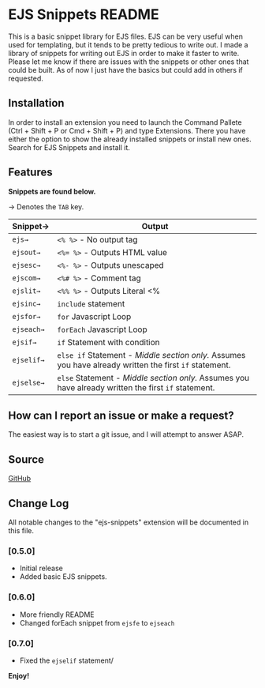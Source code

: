 # EJS Snippets README

This is a basic snippet library for EJS files. EJS can be very useful when used for templating, but it tends to be pretty tedious to write out. I made a library of snippets for writing out EJS in order to make it faster to write. Please let me know if there are issues with the snippets or other ones that could be built. As of now I just have the basics but could add in others if requested.

## Installation

In order to install an extension you need to launch the Command Pallete (Ctrl + Shift + P or Cmd + Shift + P) and type Extensions. There you have either the option to show the already installed snippets or install new ones. Search for EJS Snippets and install it.

## Features

**Snippets are found below.**

→ Denotes the `TAB` key.

| Snippet→   | Output                                                                                                  |
| ---------- | ------------------------------------------------------------------------------------------------------- |
| `ejs→`     | `<% %>` - No output tag                                                                                 |
| `ejsout→`  | `<%= %>` - Outputs HTML value                                                                           |
| `ejsesc→`  | `<%- %>` - Outputs unescaped                                                                            |
| `ejscom→`  | `<%# %>` - Comment tag                                                                                  |
| `ejslit→`  | `<%% %>` - Outputs Literal <%                                                                           |
| `ejsinc→`  | `include` statement                                                                                       |
| `ejsfor→`  | `for` Javascript Loop                                                                                             |
| `ejseach→` | `forEach` Javascript Loop                                                                                     |
| `ejsif→`   | `if` Statement with condition                                                                                     |
| `ejselif→` | `else if` Statement - *Middle section only.* Assumes you have already written the first `if` statement. |
| `ejselse→` | `else` Statement - *Middle section only.* Assumes you have already written the first `if` statement.    |

## How can I report an issue or make a request?

The easiest way is to start a git issue, and I will attempt to answer ASAP.

## Source

[GitHub](https://github.com/theranbrig/ejs-snippets)

## Change Log

All notable changes to the "ejs-snippets" extension will be documented in this file.

### [0.5.0]

- Initial release
- Added basic EJS snippets.

### [0.6.0]
- More friendly README
- Changed forEach snippet from `ejsfe` to `ejseach`

### [0.7.0]
- Fixed the `ejselif` statement/

**Enjoy!**
